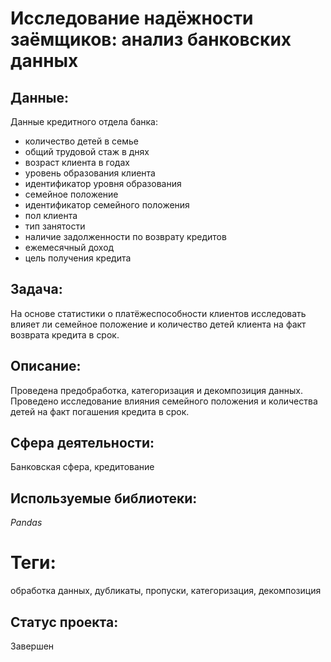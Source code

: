 # Исследование надёжности заёмщиков: анализ банковских данных

## Данные:

Данные кредитного отдела банка:

* количество детей в семье
* общий трудовой стаж в днях
* возраст клиента в годах
* уровень образования клиента
* идентификатор уровня образования
* семейное положение
* идентификатор семейного положения
* пол клиента
* тип занятости
* наличие задолженности по возврату кредитов
* ежемесячный доход
* цель получения кредита

## Задача:

На основе статистики о платёжеспособности клиентов исследовать влияет ли семейное положение и количество детей клиента на факт возврата кредита в срок.

## Описание:

Проведена предобработка, категоризация и декомпозиция данных. Проведено исследование влияния семейного положения и количества детей на факт погашения кредита в срок. 

## Сфера деятельности:

Банковская сфера, кредитование

## Используемые библиотеки:

_Pandas_

# Теги:

обработка данных, дубликаты, пропуски, категоризация, декомпозиция

## Статус проекта:

Завершен
